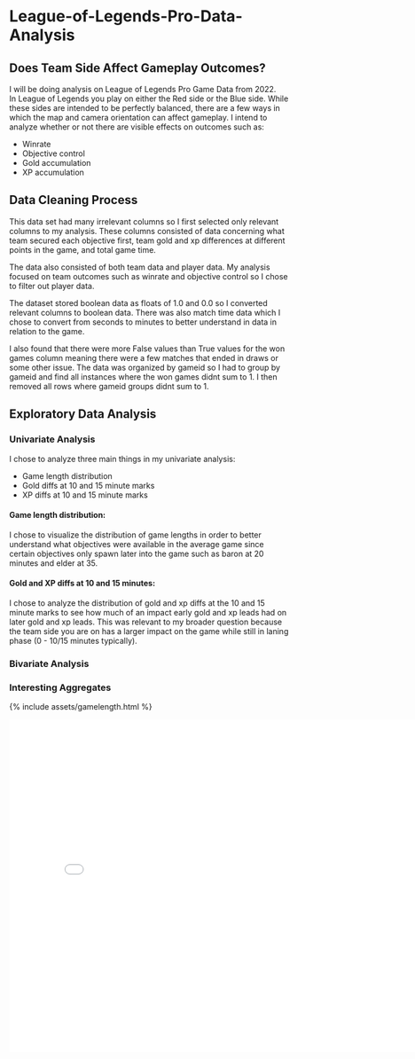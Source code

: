 # League-of-Legends-Pro-Data-Analysis


## Does Team Side Affect Gameplay Outcomes?
I will be doing analysis on League of Legends Pro Game Data from 2022. <br> 
In League of Legends you play on either the Red side or the Blue side. While these sides are intended to be perfectly balanced, there are a few ways in which the map and camera orientation can affect gameplay. I intend to analyze whether or not there are visible effects on outcomes such as:
- Winrate
- Objective control
- Gold accumulation
- XP accumulation

## Data Cleaning Process

This data set had many irrelevant columns so I first selected only relevant columns to my analysis. These columns consisted of data concerning what team secured each objective first, team gold and xp differences at different points in the game, and total game time. <br>

The data also consisted of both team data and player data. My analysis focused on team outcomes such as winrate and objective control so I chose to filter out player data. <br>

The dataset stored boolean data as floats of 1.0 and 0.0 so I converted relevant columns to boolean data. There was also match time data which I chose to convert from seconds to minutes to better understand in data in relation to the game. <br>

 I also found that there were more False values than True values for the won games column meaning there were a few matches that ended in draws or some other issue. The data was organized by gameid so I had to group by gameid and find all instances where the won games didnt sum to 1. I then removed all rows where gameid groups didnt sum to 1. 

## Exploratory Data Analysis

### Univariate Analysis
I chose to analyze three main things in my univariate analysis:
- Game length distribution
- Gold diffs at 10 and 15 minute marks
- XP diffs at 10 and 15 minute marks <br>

#### Game length distribution:

I chose to visualize the distribution of game lengths in order to better understand what objectives were available in the average game since certain objectives only spawn later into the game such as baron at 20 minutes and elder at 35. 

#### Gold and XP diffs at 10 and 15 minutes:

I chose to analyze the distribution of gold and xp diffs at the 10 and 15 minute marks to see how much of an impact early gold and xp leads had on later gold and xp leads. This was relevant to my broader question because the team side you are on has a larger impact on the game while still in laning phase (0 - 10/15 minutes typically).

### Bivariate Analysis


### Interesting Aggregates

{% include assets/gamelength.html %}
<iframe src="assets/gamelength.html" width=800 height=600 frameBorder=0></iframe>






